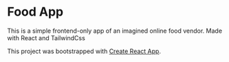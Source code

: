 # Food App

This is a simple frontend-only app of an imagined online food vendor.
Made with React and TailwindCss

This project was bootstrapped with [Create React App](https://github.com/facebook/create-react-app).